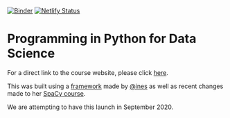 [![Binder](https://mybinder.org/badge_logo.svg)](https://mybinder.org/v2/gh/UBC-MDS/MCL-DSCI-011-programming-in-python/binder)
[![Netlify Status](https://api.netlify.com/api/v1/badges/dab56220-f2ae-4008-a57f-0747c40b259d/deploy-status)](https://app.netlify.com/sites/ubc-programming-in-python/deploys)

# Programming in Python for Data Science 

For a direct link to the course website, please click [here](https://prog-learn.mds.ubc.ca/en).

This was built using a [framework](https://github.com/ines/course-starter-python) made by [@ines](https://github.com/ines) as well as recent changes made to her [SpaCy course](https://github.com/ines/spacy-course). 

We are attempting to have this launch in September 2020.
